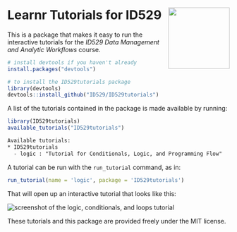 Learnr Tutorials for ID529
<a href='https://id529.github.io'><img src='https://github.com/ID529/lectures/raw/main/graphics/id529-sticker.png' align='right' height='139' /></a>
================

This is a package that makes it easy to run the interactive tutorials
for the *ID529 Data Management and Analytic Workflows* course.

``` r
# install devtools if you haven't already
install.packages("devtools")

# to install the ID529tutorials package
library(devtools)
devtools::install_github("ID529/ID529tutorials")
```

A list of the tutorials contained in the package is made available by
running:

``` r
library(ID529tutorials)
available_tutorials("ID529tutorials")
```

``` txt
Available tutorials:
* ID529tutorials
  - logic : "Tutorial for Conditionals, Logic, and Programming Flow" 
```

A tutorial can be run with the `run_tutorial` command, as in:

``` r
run_tutorial(name = 'logic', package = 'ID529tutorials')
```

That will open up an interactive tutorial that looks like this:

![screenshot of the logic, conditionals, and loops
tutorial](images/logic_learnr_screenshot.png)

These tutorials and this package are provided freely under the MIT
license.
